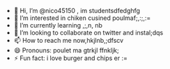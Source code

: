 - 👋 Hi, I’m @nico45150 , im studentsdfedghfg
- 👀 I’m interested in chiken cusined poulmaf;,:;,:=
- 🌱 I’m currently learning ,;,n, nb
- 💞️ I’m looking to collaborate on twitter and instal;dqs
- 📫 How to reach me now,hkjlnb,;dfscv
- 😄 Pronouns: poulet ma gtrkjl ffnkljk;
- ⚡ Fun fact: i love burger and chips er
:=
<!---
nico45150/nico45150 is a ✨ special ✨ repository because its `README.md` (this file) appears on your GitHub profile.
You can click the Preview link to take a look at your changes.
--->
